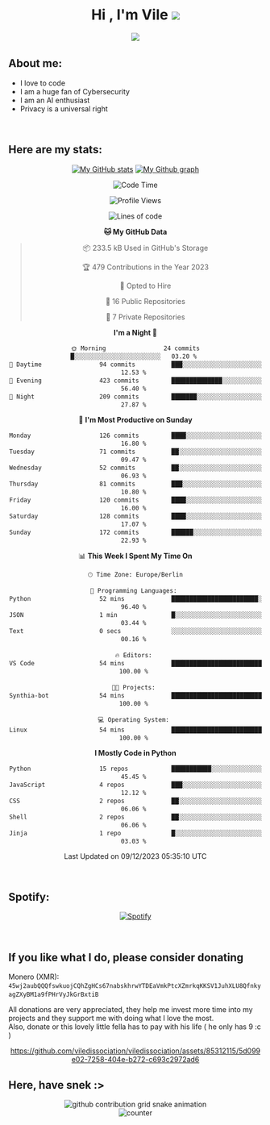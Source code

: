<h1 align="center">Hi , I'm Vile <img src="https://media.giphy.com/media/hvRJCLFzcasrR4ia7z/giphy.gif" width="35"></h1>
<p align="center">
  <a href="https://github.com/viledissociation"><img src="https://readme-typing-svg.demolab.com?font=Roboto+Mono&weight=300&size=28&duration=4000&pause=100&color=C109F7&center=true&vCenter=true&width=580&height=127&lines=I'm+a+programmer;I'm+an+AI+enthusiast;I'm+a+big+fan+of+Neural+Networks;I'm+interested+in+Computer+Science;I+love+Cybersecurity;By+the+way+I+use+Arch+%F0%9F%92%80"></a>
</p>

## About me:

- I love to code
- I am a huge fan of Cybersecurity
- I am an AI enthusiast
- Privacy is a universal right

<br>

## Here are my stats:

<div align="center">
    
 [![My GitHub stats](https://github-readme-stats.vercel.app/api?username=viledissociation&count_private=true&show_icons=true&theme=radical)](https://github.com/viledissociation)
 [![My Github graph](http://github-profile-summary-cards.vercel.app/api/cards/profile-details?username=viledissociation&theme=radical)](https://github.com/viledissociation)

<!--START_SECTION:waka-->
![Code Time](http://img.shields.io/badge/Code%20Time-172%20hrs%2049%20mins-blue)

![Profile Views](http://img.shields.io/badge/Profile%20Views-0-blue)

![Lines of code](https://img.shields.io/badge/From%20Hello%20World%20I%27ve%20Written-65.5%20thousand%20lines%20of%20code-blue)

**🐱 My GitHub Data** 

> 📦 233.5 kB Used in GitHub's Storage 
 > 
> 🏆 479 Contributions in the Year 2023
 > 
> 💼 Opted to Hire
 > 
> 📜 16 Public Repositories 
 > 
> 🔑 7 Private Repositories 
 > 
**I'm a Night 🦉** 

```text
🌞 Morning                24 commits          █░░░░░░░░░░░░░░░░░░░░░░░░   03.20 % 
🌆 Daytime                94 commits          ███░░░░░░░░░░░░░░░░░░░░░░   12.53 % 
🌃 Evening                423 commits         ██████████████░░░░░░░░░░░   56.40 % 
🌙 Night                  209 commits         ███████░░░░░░░░░░░░░░░░░░   27.87 % 
```
📅 **I'm Most Productive on Sunday** 

```text
Monday                   126 commits         ████░░░░░░░░░░░░░░░░░░░░░   16.80 % 
Tuesday                  71 commits          ██░░░░░░░░░░░░░░░░░░░░░░░   09.47 % 
Wednesday                52 commits          ██░░░░░░░░░░░░░░░░░░░░░░░   06.93 % 
Thursday                 81 commits          ███░░░░░░░░░░░░░░░░░░░░░░   10.80 % 
Friday                   120 commits         ████░░░░░░░░░░░░░░░░░░░░░   16.00 % 
Saturday                 128 commits         ████░░░░░░░░░░░░░░░░░░░░░   17.07 % 
Sunday                   172 commits         ██████░░░░░░░░░░░░░░░░░░░   22.93 % 
```


📊 **This Week I Spent My Time On** 

```text
🕑︎ Time Zone: Europe/Berlin

💬 Programming Languages: 
Python                   52 mins             ████████████████████████░   96.40 % 
JSON                     1 min               █░░░░░░░░░░░░░░░░░░░░░░░░   03.44 % 
Text                     0 secs              ░░░░░░░░░░░░░░░░░░░░░░░░░   00.16 % 

🔥 Editors: 
VS Code                  54 mins             █████████████████████████   100.00 % 

🐱‍💻 Projects: 
Synthia-bot              54 mins             █████████████████████████   100.00 % 

💻 Operating System: 
Linux                    54 mins             █████████████████████████   100.00 % 
```

**I Mostly Code in Python** 

```text
Python                   15 repos            ███████████░░░░░░░░░░░░░░   45.45 % 
JavaScript               4 repos             ███░░░░░░░░░░░░░░░░░░░░░░   12.12 % 
CSS                      2 repos             ██░░░░░░░░░░░░░░░░░░░░░░░   06.06 % 
Shell                    2 repos             ██░░░░░░░░░░░░░░░░░░░░░░░   06.06 % 
Jinja                    1 repo              █░░░░░░░░░░░░░░░░░░░░░░░░   03.03 % 
```




 Last Updated on 09/12/2023 05:35:10 UTC
<!--END_SECTION:waka-->
</div>
<br>

## Spotify:

<div align="center">

[![Spotify](https://whois-hoeless.vercel.app/api/spotify?background_color=0d1117&border_color=090d13)](https://open.spotify.com/user/heanchenhorst)
</div>

<br>

## If you like what I do, please consider donating

Monero (XMR): ```45wj2aubQQQfswkuojCQhZgHCs67nabskhrwYTDEaVmkPtcXZmrkqKKSV1JuhXLU8QfnkyagZXyBM1a9fPHrVyJkGrBxtiB```

All donations are very appreciated, they help me invest more time into my projects and they support me with doing what I love the most.  
Also, donate or this lovely little fella has to pay with his life (  he only has 9 :c  )

<div align="center">


https://github.com/viledissociation/viledissociation/assets/85312115/5d099e02-7258-404e-b272-c693c2972ad6


</div>

## Here, have snek :>
<div align="center">
<picture>
  <source media="(prefers-color-scheme: dark)" srcset="https://raw.githubusercontent.com/viledissociation/viledissociation/output/github-contribution-grid-snake-dark.svg">
  <source media="(prefers-color-scheme: light)" srcset="https://raw.githubusercontent.com/viledissociation/viledissociation/output/github-contribution-grid-snake.svg">
  <img alt="github contribution grid snake animation" src="https://raw.githubusercontent.com/viledissociation/viledissociation/output/github-contribution-grid-snake.svg">
</div>

<div align="center">
  <img src="https://moe-counter.glitch.me/get/@hoeless_count?theme=rule34" alt="counter" />
</div>
